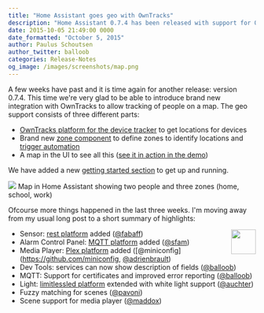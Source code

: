 ```yaml
---
title: "Home Assistant goes geo with OwnTracks"
description: "Home Assistant 0.7.4 has been released with support for OwnTracks and geofencing."
date: 2015-10-05 21:49:00 0000
date_formatted: "October 5, 2015"
author: Paulus Schoutsen
author_twitter: balloob
categories: Release-Notes
og_image: /images/screenshots/map.png
---
```


A few weeks have past and it is time again for another release: version 0.7.4. This time we're very glad to be able to introduce brand new integration with OwnTracks to allow tracking of people on a map. The geo support consists of three different parts:

 - [OwnTracks platform for the device tracker][platform-owntracks] to get locations for devices
 - Brand new [zone component][component-zone] to define zones to identify locations and [trigger automation][zone-automation]
 - A map in the UI to see all this ([see it in action in the demo](/demo/))

We have added a new [getting started section][start-presence] to get up and running.

[platform-owntracks]: /components/owntracks
[component-zone]: /components/zone/
[zone-automation]: /getting-started/automation-trigger/#zone-trigger
[start-presence]: /getting-started/presence-detection/

<p class='img'>
<img src='/images/screenshots/map.png' />
Map in Home Assistant showing two people and three zones (home, school, work)
</p>

Ofcourse more things happened in the last three weeks. I'm moving away from my usual long post to a short summary of highlights:

<a href='/components/plex#media-player'>
<img src='/images/supported_brands/plex.png' style='border:none; box-shadow: none; float: right;' height='50' />
</a>

 - Sensor: [rest platform](/components/rest) added ([@fabaff](https://github.com/fabaff))
 - Alarm Control Panel: [MQTT platform](/components/alarm_control_panel.mqtt/) added ([@sfam](https://github.com/sfam))
 - Media Player: [Plex platform](/components/plex#media-player) added ([@miniconfig](https://github.com/miniconfig, [@adrienbrault](https://github.com/adrienbrault))
 - Dev Tools: services can now show description of fields ([@balloob](https://github.com/balloob))
 - MQTT: Support for certificates and improved error reporting ([@balloob](https://github.com/balloob))
 - Light: [limitlessled platform](/components/limitlessled) extended with white light support ([@auchter](https://github.com/auchter))
 - Fuzzy matching for scenes ([@pavoni](https://github.com/pavoni))
 - Scene support for media player ([@maddox](https://github.com/maddox))
